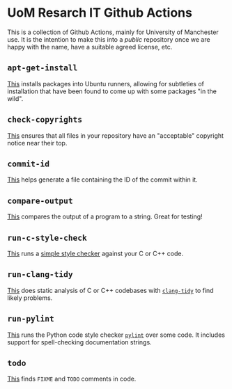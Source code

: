 # UoM Resarch IT Github Actions
This is a collection of Github Actions, mainly for University of Manchester use. It is the intention to make this into a _public_ repository once we are happy with the name, have a suitable agreed license, etc.

## `apt-get-install`

[This](apt-get-install) installs packages into Ubuntu runners, allowing for subtleties of installation that have been found to come up with some packages "in the wild".

## `check-copyrights`

[This](check-copyrights) ensures that all files in your repository have an "acceptable" copyright notice near their top.

## `commit-id`

[This](commit-id) helps generate a file containing the ID of the commit within it. 

## `compare-output`

[This](compare-output) compares the output of a program to a string. Great for testing!

## `run-c-style-check`
[This](run-c-style-check) runs a [simple style checker](https://github.com/verateam/vera) against your C or C++ code.

## `run-clang-tidy`

[This](run-clang-tidy) does static analysis of C or C++ codebases with [`clang-tidy`](https://clang.llvm.org/extra/clang-tidy/) to find likely problems.

## `run-pylint`

[This](run-pylint) runs the Python code style checker [`pylint`](https://github.com/pylint-dev/pylint) over some code. It includes support for spell-checking documentation strings.

## `todo`

[This](todo) finds `FIXME` and `TODO` comments in code.
